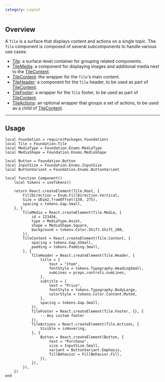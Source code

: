 ```yaml
---
category: Layout
---
```


## Overview

A `Tile` is a surface that displays content and actions on a single topic. The `Tile` component is composed of several subcomponents to handle various use cases:

* [Tile](#root): a surface-level container for grouping related components.
* [TileMedia](#media): a component for displaying images and additional media next to the [TileContent](#content).
* [TileContent](#content): the wrapper for the `Tile`'s main content.
* [TileHeader](#header): a component for the `Tile` header, to be used as part of [TileContent](#content).
* [TileFooter](#footer): a wrapper for the `Tile` footer, to be used as part of [TileContent](#content).
* [TileActions](#actions): an optional wrapper that groups a set of actions, to be used as a child of [TileContent](#content).

---

## Usage

```luau
local Foundation = require(Packages.Foundation)
local Tile = Foundation.Tile
local MediaType = Foundation.Enums.MediaType
local MediaShape = Foundation.Enums.MediaShape

local Button = Foundation.Button
local InputSize = Foundation.Enums.InputSize
local ButtonVariant = Foundation.Enums.ButtonVariant

local function Component()
	local tokens = useTokens()

	return React.createElement(Tile.Root, {
		FillDirection = Enum.FillDirection.Vertical,
		Size = UDim2.fromOffset(150, 275),
		spacing = tokens.Gap.Small,
	}, {
		TileMedia = React.createElement(Tile.Media, {
			id = 123456,
			type = MediaType.Asset,
			shape = MediaShape.Square,
			background = tokens.Color.Shift.Shift_200,
		}),
		TileContent = React.createElement(Tile.Content, {
			spacing = tokens.Gap.XSmall,
			padding = tokens.Padding.Small,
		}, {
			TileHeader = React.createElement(Tile.Header, {
				title = {
					text = "Item",
					fontStyle = tokens.Typography.HeadingSmall,
					numLines = props.controls.numLines,
				},
				subtitle = {
					text = "Price",
					fontStyle = tokens.Typography.BodyLarge,
					colorStyle = tokens.Color.Content.Muted,
				},
				spacing = tokens.Gap.Small,
			}),
			TileFooter = React.createElement(Tile.Footer, {}, {
				-- Any custom footer
			}),
			TileActions = React.createElement(Tile.Actions, {
				Visible = isHovering,
			}, {
				Button = React.createElement(Button, {
					text = "Purchase",
					size = InputSize.Small,
					variant = ButtonVariant.Emphasis,
					fillBehavior = FillBehavior.Fill,
				}),
			}),
		}),
	})
end
```

